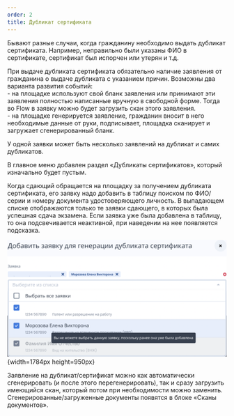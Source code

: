 ```yaml
---
order: 2
title: Дубликат сертификата
---
```


Бывают разные случаи, когда гражданину необходимо выдать дубликат сертификата. Например, неправильно были указаны ФИО в сертификате, сертификат был испорчен или утерян и т.д.

При выдаче дубликата сертификата обязательно наличие заявления от гражданина о выдаче дубликата с указанием причин. Возможны два варианта развития событий:\
\- на площадке используют свой бланк заявления или принимают эти заявления полностью написанные вручную в свободной форме. Тогда во Flow в заявку можно будет загрузить скан этого заявления.\
\- на площадке генерируется заявление, гражданин вносит в него необходимые данные от руки, подписывает, площадка сканирует и загружает сгенерированный бланк.

У одной заявки может быть несколько заявлений на дубликат и самих дубликатов. 

В главное меню добавлен раздел «Дубликаты сертификатов», который изначально будет пустым.

Когда сдающий обращается на площадку за получением дубликата сертификата, его заявку надо добавить в таблицу поиском по ФИО/серии и номеру документа удостоверяющего личность. В выпадающем списке отображаются только те заявки сдающего, в которых была успешная сдача экзамена. Если заявка уже была добавлена в таблицу, то она подсвечивается неактивной, при наведении на нее появляется подсказка.

![](./dublikat-sertifikata.png){width=1784px height=950px}



Заявление на дубликат/сертификат можно как автоматически сгенерировать (и после этого перегенерировать), так и сразу загрузить имеющийся скан, который потом при необходимости можно заменить. Сгенерированные/загруженные документы появятся в блоке «Сканы документов».